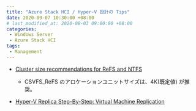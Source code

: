 ```yaml
---
title: "Azure Stack HCI / Hyper-V 設計の Tips"
date: 2020-09-07 10:30:00 +08:00
# last_modified_at: 2020-08-03 09:00:00 +08:00
categories: 
 - Windows Server
 - Azure Stack HCI
tags: 
 - Management
---
```


+ [Cluster size recommendations for ReFS and NTFS](https://techcommunity.microsoft.com/t5/storage-at-microsoft/cluster-size-recommendations-for-refs-and-ntfs/ba-p/425960)
    + CSVFS_ReFS のアロケーションユニットサイズは、4K(既定値) が推奨。

+ [Hyper-V Replica Step-By-Step: Virtual Machine Replication](https://social.technet.microsoft.com/wiki/contents/articles/36705.hyper-v-replica-step-by-step-virtual-machine-replication.aspx)

